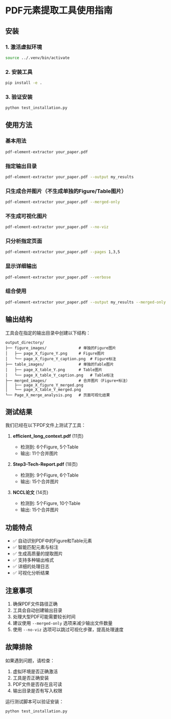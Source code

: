 # PDF元素提取工具使用指南

## 安装

### 1. 激活虚拟环境
```bash
source ../.venv/bin/activate
```

### 2. 安装工具
```bash
pip install -e .
```

### 3. 验证安装
```bash
python test_installation.py
```

## 使用方法

### 基本用法
```bash
pdf-element-extractor your_paper.pdf
```

### 指定输出目录
```bash
pdf-element-extractor your_paper.pdf --output my_results
```

### 只生成合并图片（不生成单独的Figure/Table图片）
```bash
pdf-element-extractor your_paper.pdf --merged-only
```

### 不生成可视化图片
```bash
pdf-element-extractor your_paper.pdf --no-viz
```

### 只分析指定页面
```bash
pdf-element-extractor your_paper.pdf --pages 1,3,5
```

### 显示详细输出
```bash
pdf-element-extractor your_paper.pdf --verbose
```

### 组合使用
```bash
pdf-element-extractor your_paper.pdf --output my_results --merged-only --no-viz --verbose
```

## 输出结构

工具会在指定的输出目录中创建以下结构：

```
output_directory/
├── figure_images/              # 单独的Figure图片
│   ├── page_X_figure_Y.png     # Figure图片
│   └── page_X_figure_Y_caption.png  # Figure标注
├── table_images/               # 单独的Table图片
│   ├── page_X_table_Y.png      # Table图片
│   └── page_X_table_Y_caption.png   # Table标注
├── merged_images/              # 合并图片（Figure+标注）
│   ├── page_X_figure_Y_merged.png
│   └── page_X_table_Y_merged.png
└── Page_X_merge_analysis.png   # 页面可视化结果
```

## 测试结果

我们已经在以下PDF文件上测试了工具：

1. **efficient_long_context.pdf** (11页)
   - 检测到: 6个Figure, 5个Table
   - 输出: 11个合并图片

2. **Step3-Tech-Report.pdf** (18页)
   - 检测到: 9个Figure, 6个Table
   - 输出: 15个合并图片

3. **NCCL论文** (14页)
   - 检测到: 5个Figure, 10个Table
   - 输出: 15个合并图片

## 功能特点

- ✅ 自动识别PDF中的Figure和Table元素
- ✅ 智能匹配元素与标注
- ✅ 生成高质量的提取图片
- ✅ 支持多种输出格式
- ✅ 详细的处理日志
- ✅ 可视化分析结果

## 注意事项

1. 确保PDF文件路径正确
2. 工具会自动创建输出目录
3. 处理大型PDF可能需要较长时间
4. 建议使用 `--merged-only` 选项来减少输出文件数量
5. 使用 `--no-viz` 选项可以跳过可视化步骤，提高处理速度

## 故障排除

如果遇到问题，请检查：

1. 虚拟环境是否正确激活
2. 工具是否正确安装
3. PDF文件是否存在且可读
4. 输出目录是否有写入权限

运行测试脚本可以验证安装：
```bash
python test_installation.py
``` 